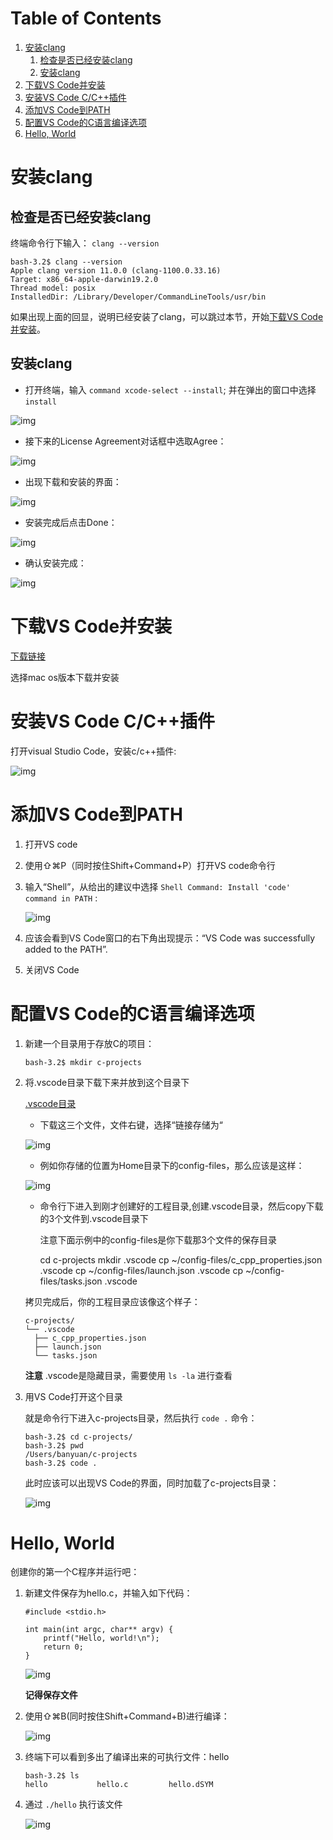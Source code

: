 
# Table of Contents

1.  [安装clang](#org9f079e2)
    1.  [检查是否已经安装clang](#org645794c)
    2.  [安装clang](#orgaa7c179)
2.  [下载VS Code并安装](#orgf34b11c)
3.  [安装VS Code C/C++插件](#orgdcf8ba7)
4.  [添加VS Code到PATH](#orgb478b06)
5.  [配置VS Code的C语言编译选项](#orgf64ea5d)
6.  [Hello, World](#org8303c39)


<a id="org9f079e2"></a>

# 安装clang


<a id="org645794c"></a>

## 检查是否已经安装clang

终端命令行下输入： `clang --version` 

    bash-3.2$ clang --version
    Apple clang version 11.0.0 (clang-1100.0.33.16)
    Target: x86_64-apple-darwin19.2.0
    Thread model: posix
    InstalledDir: /Library/Developer/CommandLineTools/usr/bin

如果出现上面的回显，说明已经安装了clang，可以跳过本节，开始[下载VS Code并安装](#orgf34b11c)。


<a id="orgaa7c179"></a>

## 安装clang

-   打开终端，输入 `command xcode-select --install`; 并在弹出的窗口中选择 `install`

![img](./img/Clang-xcode-select.png)

-   接下来的License Agreement对话框中选取Agree：

![img](./img/Clang-License-Agreement.png)

-   出现下载和安装的界面：

![img](./img/Clang-Installing-Software.png)

-   安装完成后点击Done：

![img](./img/Clang-Installed.png)

-   确认安装完成：

![img](./img/Clang-Check-version.png)


<a id="orgf34b11c"></a>

# 下载VS Code并安装

[下载链接](https://code.visualstudio.com/download)

选择mac os版本下载并安装


<a id="orgdcf8ba7"></a>

# 安装VS Code C/C++插件

打开visual Studio Code，安装c/c++插件:

![img](./img/vs-install-plugin.png)


<a id="orgb478b06"></a>

# 添加VS Code到PATH

1.  打开VS code
2.  使用⇧⌘P（同时按住Shift+Command+P）打开VS code命令行
3.  输入“Shell”，从给出的建议中选择 `Shell Command: Install 'code' command in PATH` :
    
    ![img](./img/mac-command-palette-shell-command.png)

4.  应该会看到VS Code窗口的右下角出现提示：“VS Code was successfully added to the PATH”.
5.  关闭VS Code


<a id="orgf64ea5d"></a>

# 配置VS Code的C语言编译选项

1.  新建一个目录用于存放C的项目：
    
        bash-3.2$ mkdir c-projects

2.  将.vscode目录下载下来并放到这个目录下
    
    [.vscode目录](https://github.com/linc5403/c/tree/master/ide/macos/.vscode)
    
    -   下载这三个文件，文件右键，选择“链接存储为“
    
    ![img](./img/save-config.png)
    
    -   例如你存储的位置为Home目录下的config-files，那么应该是这样：
    
    ![img](./img/save.png)
    
    -   命令行下进入到刚才创建好的工程目录,创建.vscode目录，然后copy下载的3个文件到.vscode目录下
        
        注意下面示例中的config-files是你下载那3个文件的保存目录
    
        cd c-projects
        mkdir .vscode
        cp ~/config-files/c_cpp_properties.json .vscode
        cp ~/config-files/launch.json .vscode
        cp ~/config-files/tasks.json .vscode
    
    拷贝完成后，你的工程目录应该像这个样子：
    
        c-projects/
        └── .vscode
          ├── c_cpp_properties.json
          ├── launch.json
          └── tasks.json
    
    **注意** .vscode是隐藏目录，需要使用 `ls -la` 进行查看

3.  用VS Code打开这个目录
    
    就是命令行下进入c-projects目录，然后执行 `code .` 命令：
    
        bash-3.2$ cd c-projects/
        bash-3.2$ pwd
        /Users/banyuan/c-projects
        bash-3.2$ code .
    
    此时应该可以出现VS Code的界面，同时加载了c-projects目录：
    
    ![img](./img/vs-code-startup.png)


<a id="org8303c39"></a>

# Hello, World

创建你的第一个C程序并运行吧：

1.  新建文件保存为hello.c，并输入如下代码：
    
        #include <stdio.h>
        
        int main(int argc, char** argv) {
            printf("Hello, world!\n");
            return 0;
        }
    
    ![img](./img/hello-code.png)
    
    **记得保存文件**

2.  使用⇧⌘B(同时按住Shift+Command+B)进行编译：
    
    ![img](./img/compile.png)

3.  终端下可以看到多出了编译出来的可执行文件：hello
    
        bash-3.2$ ls
        hello           hello.c         hello.dSYM

4.  通过 `./hello` 执行该文件
    
    ![img](./img/result.png)

